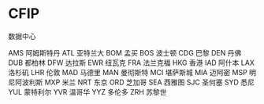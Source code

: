 # CFIP

数据中心

AMS 阿姆斯特丹
ATL 亚特兰大
BOM 孟买
BOS 波士顿
CDG 巴黎
DEN 丹佛
DUB 都柏林
DFW 达拉斯
EWR 纽瓦克
FRA 法兰克福
HKG 香港
IAD 阿什本
LAX 洛杉矶
LHR 伦敦
MAD 马德里
MAN 曼彻斯特
MCI 堪萨斯城
MIA 迈阿密
MSP 明尼阿波利斯
MXP 米兰
NRT 东京
ORD 芝加哥
SEA 西雅图
SJC 圣何塞
SYD 悉尼
YUL 蒙特利尔
YVR 温哥华
YYZ 多伦多
ZRH 苏黎世
